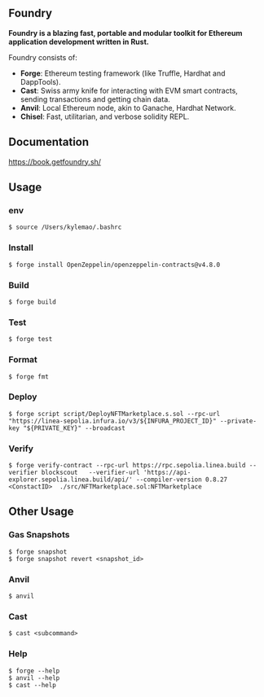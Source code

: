 ## Foundry

**Foundry is a blazing fast, portable and modular toolkit for Ethereum application development written in Rust.**

Foundry consists of:

-   **Forge**: Ethereum testing framework (like Truffle, Hardhat and DappTools).
-   **Cast**: Swiss army knife for interacting with EVM smart contracts, sending transactions and getting chain data.
-   **Anvil**: Local Ethereum node, akin to Ganache, Hardhat Network.
-   **Chisel**: Fast, utilitarian, and verbose solidity REPL.

## Documentation

https://book.getfoundry.sh/

## Usage

### env 
```shell
$ source /Users/kylemao/.bashrc 
```

### Install
```shell
$ forge install OpenZeppelin/openzeppelin-contracts@v4.8.0
```

### Build

```shell
$ forge build
```

### Test

```shell
$ forge test
```

### Format

```shell
$ forge fmt
```
### Deploy

```shell
$ forge script script/DeployNFTMarketplace.s.sol --rpc-url "https://linea-sepolia.infura.io/v3/${INFURA_PROJECT_ID}" --private-key "${PRIVATE_KEY}" --broadcast 
```

### Verify

```shell
$ forge verify-contract --rpc-url https://rpc.sepolia.linea.build --verifier blockscout   --verifier-url 'https://api-explorer.sepolia.linea.build/api/' --compiler-version 0.8.27  <ConstactID>  ./src/NFTMarketplace.sol:NFTMarketplace
```


## Other Usage

### Gas Snapshots

```shell
$ forge snapshot
$ forge snapshot revert <snapshot_id>
```

### Anvil

```shell
$ anvil
```

### Cast

```shell
$ cast <subcommand>
```

### Help

```shell
$ forge --help
$ anvil --help
$ cast --help
```
